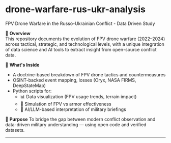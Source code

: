 # drone-warfare-rus-ukr-analysis
 FPV Drone Warfare in the Russo-Ukrainian Conflict - Data Driven Study 

📌 **Overview**  
This repository documents the evolution of FPV drone warfare (2022–2024) across tactical, strategic, and technological levels, with a unique integration of data science and AI tools to extract insight from open-source conflict data.

🧠 **What's Inside**
- A doctrine-based breakdown of FPV drone tactics and countermeasures
- OSINT-backed event mapping, losses (Oryx, NASA FIRMS, DeepStateMap)
- Python scripts for:
  - 📊 Data visualization (FPV usage trends, terrain impact)
  - 🧮 Simulation of FPV vs armor effectiveness
  - 🤖 AI/LLM-based interpretation of military briefings

🎯 **Purpose**
To bridge the gap between modern conflict observation and data-driven military understanding — using open code and verified datasets.

---
